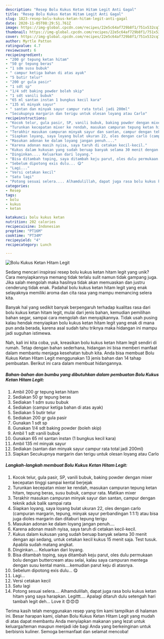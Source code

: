 ```yaml
---
description: "Resep Bolu Kukus Ketan Hitam Legit Anti Gagal"
title: "Resep Bolu Kukus Ketan Hitam Legit Anti Gagal"
slug: 1823-resep-bolu-kukus-ketan-hitam-legit-anti-gagal
date: 2020-11-05T08:29:51.761Z
image: https://img-global.cpcdn.com/recipes/22e5c64af729b8f1/751x532cq70/bolu-kukus-ketan-hitam-legit-foto-resep-utama.jpg
thumbnail: https://img-global.cpcdn.com/recipes/22e5c64af729b8f1/751x532cq70/bolu-kukus-ketan-hitam-legit-foto-resep-utama.jpg
cover: https://img-global.cpcdn.com/recipes/22e5c64af729b8f1/751x532cq70/bolu-kukus-ketan-hitam-legit-foto-resep-utama.jpg
author: Myrtle Patton
ratingvalue: 4.7
reviewcount: 6
recipeingredient:
- "200 gr tepung ketan hitam"
- "50 gr tepung beras"
- "1 sdm susu bubuk"
- " campur ketiga bahan di atas ayak"
- "5 butir telur"
- "200 gr gula pasir"
- "1 sdt sp"
- "1/4 sdt baking powder boleh skip"
- "1 sdt vanili bubuk"
- "65 ml santan instan 1 bungkus kecil kara"
- "135 ml minyak sayur"
- " santan dan minyak sayur campur rata total jadi 200ml"
- "Secukupnya margarin dan terigu untuk olesan loyang atau Carlo"
recipeinstructions:
- "Kocok telur, gula pasir, SP, vanili bubuk, baking powder dengan mixer kecepatan tinggi sampai kental berjejak"
- "Turunkan kecepatan mixer ke rendah, masukan campuran tepung ketan hitam, tepung beras, susu bubuk, campur rata. Matikan mixer"
- "Terakhir masukan campuran minyak sayur dan santan, campur dengan teknik aduk balik sampai rata"
- "Siapkan loyang, saya loyang bulat ukuran 22, oles dengan carlo (campuran margarin, tepung, minyak sayur perbandingan 1:1:1) atau bisa juga dioles margarin dan ditaburi tepung terigu"
- "Masukan adonan ke dalam loyang jangan penuh...."
- "Karena adonan masih nyisa, saya taruh di cetakan kecil-kecil."
- "Kukus dalam kukusan yang sudah beruap banyak selama 30 menit dengan api sedang, untuk cetakan kecil kukus 15 menit saja. Test tusuk. Apabila sudah matang angkat."
- "Dinginkan.... Keluarkan dari loyang."
- "Bisa ditambah toping, saya ditambah keju parut, oles dulu permukaan bolu dengan buttercream atau selai, kalau saya campuran mentega dengan susu kental manis....kemudian parut keju di atasnya."
- "Sebelum dipotong exis dulu... 😋"
- "Lagi..."
- "Versi cetakan kecil"
- "Satu lagi"
- "Potong sesuai selera.... Alhamdulillah, dapat juga rasa bolu kukus ketan hitam yang saya harapkan. Legittt.... Apalagi ditaruh dulu setengah hari tambah legit deh... Love it 😍😍😍"
categories:
- Resep
tags:
- bolu
- kukus
- ketan

katakunci: bolu kukus ketan 
nutrition: 202 calories
recipecuisine: Indonesian
preptime: "PT16M"
cooktime: "PT34M"
recipeyield: "4"
recipecategory: Lunch

---
```



![Bolu Kukus Ketan Hitam Legit](https://img-global.cpcdn.com/recipes/22e5c64af729b8f1/751x532cq70/bolu-kukus-ketan-hitam-legit-foto-resep-utama.jpg)

Sedang mencari inspirasi resep bolu kukus ketan hitam legit yang unik? Cara menyiapkannya memang tidak terlalu sulit namun tidak gampang juga. Jika salah mengolah maka hasilnya tidak akan memuaskan dan justru cenderung tidak enak. Padahal bolu kukus ketan hitam legit yang enak selayaknya memiliki aroma dan cita rasa yang mampu memancing selera kita.

Banyak hal yang sedikit banyak berpengaruh terhadap kualitas rasa dari bolu kukus ketan hitam legit, mulai dari jenis bahan, kemudian pemilihan bahan segar, sampai cara mengolah dan menyajikannya. Tidak usah pusing kalau hendak menyiapkan bolu kukus ketan hitam legit yang enak di mana pun anda berada, karena asal sudah tahu triknya maka hidangan ini mampu jadi suguhan istimewa.




Nah, kali ini kita coba, yuk, kreasikan bolu kukus ketan hitam legit sendiri di rumah. Tetap dengan bahan sederhana, hidangan ini bisa memberi manfaat dalam membantu menjaga kesehatan tubuh kita. Anda bisa membuat Bolu Kukus Ketan Hitam Legit menggunakan 13 jenis bahan dan 14 tahap pembuatan. Berikut ini cara dalam membuat hidangannya.

<!--inarticleads1-->

##### Bahan-bahan dan bumbu yang dibutuhkan dalam pembuatan Bolu Kukus Ketan Hitam Legit:

1. Ambil 200 gr tepung ketan hitam
1. Sediakan 50 gr tepung beras
1. Sediakan 1 sdm susu bubuk
1. Sediakan  (campur ketiga bahan di atas ayak)
1. Sediakan 5 butir telur
1. Sediakan 200 gr gula pasir
1. Gunakan 1 sdt sp
1. Gunakan 1/4 sdt baking powder (boleh skip)
1. Ambil 1 sdt vanili bubuk
1. Gunakan 65 ml santan instan (1 bungkus kecil kara)
1. Ambil 135 ml minyak sayur
1. Sediakan  (santan dan minyak sayur campur rata total jadi 200ml)
1. Siapkan Secukupnya margarin dan terigu untuk olesan loyang atau Carlo




<!--inarticleads2-->

##### Langkah-langkah membuat Bolu Kukus Ketan Hitam Legit:

1. Kocok telur, gula pasir, SP, vanili bubuk, baking powder dengan mixer kecepatan tinggi sampai kental berjejak
1. Turunkan kecepatan mixer ke rendah, masukan campuran tepung ketan hitam, tepung beras, susu bubuk, campur rata. Matikan mixer
1. Terakhir masukan campuran minyak sayur dan santan, campur dengan teknik aduk balik sampai rata
1. Siapkan loyang, saya loyang bulat ukuran 22, oles dengan carlo (campuran margarin, tepung, minyak sayur perbandingan 1:1:1) atau bisa juga dioles margarin dan ditaburi tepung terigu
1. Masukan adonan ke dalam loyang jangan penuh....
1. Karena adonan masih nyisa, saya taruh di cetakan kecil-kecil.
1. Kukus dalam kukusan yang sudah beruap banyak selama 30 menit dengan api sedang, untuk cetakan kecil kukus 15 menit saja. Test tusuk. Apabila sudah matang angkat.
1. Dinginkan.... Keluarkan dari loyang.
1. Bisa ditambah toping, saya ditambah keju parut, oles dulu permukaan bolu dengan buttercream atau selai, kalau saya campuran mentega dengan susu kental manis....kemudian parut keju di atasnya.
1. Sebelum dipotong exis dulu... 😋
1. Lagi...
1. Versi cetakan kecil
1. Satu lagi
1. Potong sesuai selera.... Alhamdulillah, dapat juga rasa bolu kukus ketan hitam yang saya harapkan. Legittt.... Apalagi ditaruh dulu setengah hari tambah legit deh... Love it 😍😍😍




Terima kasih telah menggunakan resep yang tim kami tampilkan di halaman ini. Besar harapan kami, olahan Bolu Kukus Ketan Hitam Legit yang mudah di atas dapat membantu Anda menyiapkan makanan yang lezat untuk keluarga/teman maupun menjadi ide bagi Anda yang berkeinginan untuk berbisnis kuliner. Semoga bermanfaat dan selamat mencoba!
